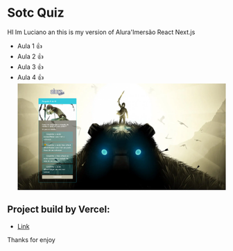 # Sotc Quiz

HI Im Luciano an this is my version of Alura'Imersão React Next.js

- Aula 1 :+1: 
- Aula 2 :+1:
- Aula 3 :+1:
- Aula 4 :+1:
![Project Image](/_docs/capa.png)

## Project build by Vercel:

- [Link](https://sotc-quiz.lucianowribeiro.vercel.app/)

Thanks for enjoy
